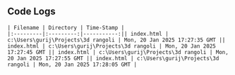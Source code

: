 ## Code Logs


    | Filename | Directory | Time-Stamp |
    |:---------|:---------:|-----------:|| index.html | c:\Users\gurij\Projects\3d rangoli | Mon, 20 Jan 2025 17:27:35 GMT || index.html | c:\Users\gurij\Projects\3d rangoli | Mon, 20 Jan 2025 17:27:45 GMT || index.html | c:\Users\gurij\Projects\3d rangoli | Mon, 20 Jan 2025 17:27:55 GMT || index.html | c:\Users\gurij\Projects\3d rangoli | Mon, 20 Jan 2025 17:28:05 GMT |